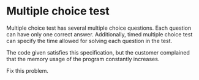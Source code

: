 # Multiple choice test #

Multiple choice test has several multiple choice questions. 
Each question can have only one correct answer. 
Additionally, timed multiple choice test can specify 
the time allowed for solving each question in the test.

The code given satisfies this specification, 
but the customer complained that the memory usage 
of the program constantly increases. 

Fix this problem.